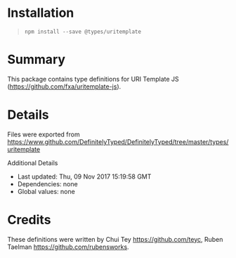 # Installation
> `npm install --save @types/uritemplate`

# Summary
This package contains type definitions for URI Template JS (https://github.com/fxa/uritemplate-js).

# Details
Files were exported from https://www.github.com/DefinitelyTyped/DefinitelyTyped/tree/master/types/uritemplate

Additional Details
 * Last updated: Thu, 09 Nov 2017 15:19:58 GMT
 * Dependencies: none
 * Global values: none

# Credits
These definitions were written by Chui Tey <https://github.com/teyc>, Ruben Taelman <https://github.com/rubensworks>.
